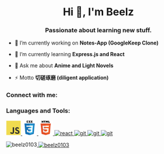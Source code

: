 <h1 align="center">Hi 👋, I'm Beelz</h1>
<h3 align="center">Passionate about learning new stuff.</h3>

- 🔭 I’m currently working on **Notes-App (GoogleKeep Clone)**

- 🌱 I’m currently learning **Express.js and React**

- 💬 Ask me about **Anime and Light Novels**

- ⚡ Motto **切磋琢磨 (diligent application)**

<h3 align="left">Connect with me:</h3>
<p align="left">
</p>

<h3 align="left">Languages and Tools:</h3>
<p align="left"><a href="https://developer.mozilla.org/en-US/docs/Web/JavaScript" target="_blank" rel="noreferrer"> <img src="https://raw.githubusercontent.com/devicons/devicon/master/icons/javascript/javascript-original.svg" alt="javascript" width="40" height="40"/> </a> <a href="https://www.w3schools.com/css/" target="_blank" rel="noreferrer"> <img src="https://raw.githubusercontent.com/devicons/devicon/master/icons/css3/css3-original-wordmark.svg" alt="css3" width="40" height="40"/> </a></a> <a href="https://www.w3.org/html/" target="_blank" rel="noreferrer"> <img src="https://raw.githubusercontent.com/devicons/devicon/master/icons/html5/html5-original-wordmark.svg" alt="html5" width="40" height="40"/> </a>  <a href="https://react.dev/" target="_blank" rel="noreferrer"> <img src="https://upload.wikimedia.org/wikipedia/commons/a/a7/React-icon.svg" alt="react" width="40" height="40"/><a href="https://expressjs.com/en/4x/api.html" target="_blank" rel="noreferrer"> <img src="https://upload.wikimedia.org/wikipedia/commons/6/64/Expressjs.png" alt="git" width="auto" height="40"/><a href="https://nodejs.org/en" target="_blank" rel="noreferrer"> <img src="https://upload.wikimedia.org/wikipedia/commons/d/d9/Node.js_logo.svg" alt="git" width="auto" height="40"/> <a href="https://git-scm.com/" target="_blank" rel="noreferrer"> <img src="https://www.vectorlogo.zone/logos/git-scm/git-scm-icon.svg" alt="git" width="40" height="40"/> </p>

<p><img align="left" src="https://github-readme-stats.vercel.app/api/top-langs?username=beelz0103&show_icons=true&locale=en&layout=compact" alt="beelz0103" /></p>

<p>&nbsp;<img align="center" src="https://github-readme-stats.vercel.app/api?username=beelz0103&show_icons=true&locale=en" alt="beelz0103" /></p>
